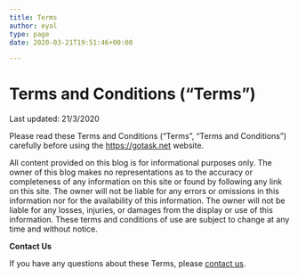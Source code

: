 ```yaml
---
title: Terms
author: eyal
type: page
date: 2020-03-21T19:51:46+00:00

---
```

# Terms and Conditions (&#8220;Terms&#8221;)

Last updated: 21/3/2020

Please read these Terms and Conditions (&#8220;Terms&#8221;, &#8220;Terms and Conditions&#8221;) carefully before using the <https://gotask.net> website.

All content provided on this blog is for informational purposes only. The owner of this blog makes no representations as to the accuracy or completeness of any information on this site or found by following any link on this site. The owner will not be liable for any errors or omissions in this information nor for the availability of this information. The owner will not be liable for any losses, injuries, or damages from the display or use of this information. These terms and conditions of use are subject to change at any time and without notice.

**Contact Us**

If you have any questions about these Terms, please [contact us][1].

 [1]: https://gotask.net/contact